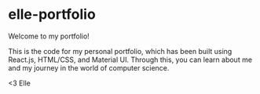 # elle-portfolio

Welcome to my portfolio!

This is the code for my personal portfolio, which has been built using React.js, HTML/CSS, and Material UI. Through this, you can learn about me and my journey in the world of computer science.

<3 Elle
